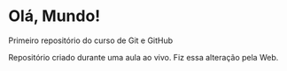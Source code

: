 # Olá, Mundo!
 Primeiro repositório do curso de Git e GitHub

Repositório criado durante uma aula ao vivo.
Fiz essa alteração pela Web. 
